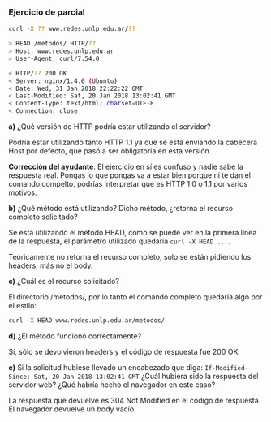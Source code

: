 ### Ejercicio de parcial

```bash
curl -X ?? www.redes.unlp.edu.ar/??
```

```bash
> HEAD /metodos/ HTTP/??
> Host: www.redes.unlp.edu.ar
> User-Agent: curl/7.54.0

< HTTP/?? 200 OK
< Server: nginx/1.4.6 (Ubuntu)
< Date: Wed, 31 Jan 2018 22:22:22 GMT
< Last-Modified: Sat, 20 Jan 2018 13:02:41 GMT
< Content-Type: text/html; charset=UTF-8
< Connection: close
```

<b>a)</b> ¿Qué versión de HTTP podría estar utilizando el servidor?

Podría estar utilizando tanto HTTP 1.1 ya que se está enviando la cabecera Host por defecto, que pasó a ser obligatoria en esta versión.

<b>Corrección del ayudante</b>: El ejercicio en sí es confuso y nadie sabe la respuesta real. Pongas lo que pongas va a estar bien porque ni te dan el comando compelto, podrías interpretar que es HTTP 1.0 o 1.1 por varios motivos.

<b>b)</b> ¿Qué método está utilizando? Dicho método, ¿retorna el recurso completo solicitado?

Se está utilizando el método HEAD, como se puede ver en la primera línea de la respuesta, el parámetro utilizado quedaría ```curl -X HEAD ...```.

Teóricamente no retorna el recurso completo, solo se están pidiendo los headers, más no el body.

<b>c)</b> ¿Cuál es el recurso solicitado?

El directorio /metodos/, por lo tanto el comando completo quedaría algo por el estilo:

```bash
curl -X HEAD www.redes.unlp.edu.ar/metodos/
```

<b>d)</b> ¿El método funcionó correctamente?

Sí, sólo se devolvieron headers y el código de respuesta fue 200 OK.

<b>e)</b> Si la solicitud hubiese llevado un encabezado que diga: ```If-Modified-Since: Sat, 20 Jan 2018 13:02:41 GMT```
¿Cuál hubiera sido la respuesta del servidor web? ¿Qué habría hecho el navegador en este caso?

La respuesta que devuelve es 304 Not Modified en el código de respuesta.
El navegador devuelve un body vacío.
